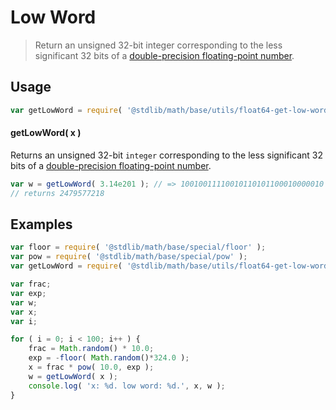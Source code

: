 Low Word
===

> Return an unsigned 32-bit integer corresponding to the less significant 32 bits of a [double-precision floating-point number][ieee754].


<!-- <usage> -->

## Usage

``` javascript
var getLowWord = require( '@stdlib/math/base/utils/float64-get-low-word' );
```

#### getLowWord( x )

Returns an unsigned 32-bit `integer` corresponding to the less significant 32 bits of a [double-precision floating-point number][ieee754].

``` javascript
var w = getLowWord( 3.14e201 ); // => 10010011110010110101100010000010
// returns 2479577218
```

<!-- </usage> -->


<!-- <examples> -->

## Examples

``` javascript
var floor = require( '@stdlib/math/base/special/floor' );
var pow = require( '@stdlib/math/base/special/pow' );
var getLowWord = require( '@stdlib/math/base/utils/float64-get-low-word' );

var frac;
var exp;
var w;
var x;
var i;

for ( i = 0; i < 100; i++ ) {
    frac = Math.random() * 10.0;
    exp = -floor( Math.random()*324.0 );
    x = frac * pow( 10.0, exp );
    w = getLowWord( x );
    console.log( 'x: %d. low word: %d.', x, w );
}
```

<!-- </examples> -->


<!-- <links> -->

[ieee754]: https://en.wikipedia.org/wiki/IEEE_754-1985

<!-- </links> -->
